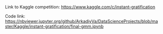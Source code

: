 Link to Kaggle competition: https://www.kaggle.com/c/instant-gratification

Code link: https://nbviewer.jupyter.org/github/ArkadiyVa/DataScienceProjects/blob/master/Kaggle/instant-gratification/final-gmm.ipynb

